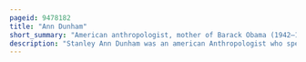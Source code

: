```yaml
---
pageid: 9478182
title: "Ann Dunham"
short_summary: "American anthropologist, mother of Barack Obama (1942–1995)"
description: "Stanley Ann Dunham was an american Anthropologist who specialized in the economic Anthropology and rural Development of Indonesia. She was the Mother of Barack obama the 44th President of the united States."
---
```

